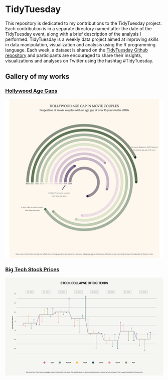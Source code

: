# TidyTuesday
This repository is dedicated to my contributions to the TidyTuesday project. Each contribution is in a separate directory named after the date of the TidyTuesday event, along with a brief description of the analysis I performed. TidyTuesday is a weekly data project aimed at improving skills in data manipulation, visualization and analysis using the R programming language. Each week, a dataset is shared on the [TidyTuesday Github repository](https://github.com/rfordatascience/tidytuesday) and participants are encouraged to share their insights, visualizations and analyses on Twitter using the hashtag #TidyTuesday.

## Gallery of my works

### **[Hollywood Age Gaps](2023/0214)**
![Screenshot](2023/0214/hollywood-age-gap.png)

### **[Big Tech Stock Prices](2023/0207)**
![Screenshot](2023/0207/stock.png)